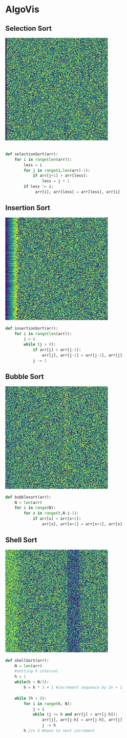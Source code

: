 # AlgoVis
## Selection Sort
![](gif/selection.gif)
```python

def selectionSort(arr):
    for i in range(len(arr)):
        less = i
        for j in range(i,len(arr)-1):
            if arr[j+1] > arr[less]:
                less = j + 1
        if less != i:
             arr[i], arr[less] = arr[less], arr[i]
```

## Insertion Sort
![](gif/insertion.gif)
```python
def insertionSort(arr):
    for i in range(len(arr)):
        j = i
        while (j > 0):
            if arr[j] > arr[j-1]:
                arr[j], arr[j-1] = arr[j-1], arr[j]
            j -= 1
```

## Bubble Sort
![](gif/bubble.gif)
```python
def bubblesort(arr):
    N = len(arr)
    for i in range(N):
        for x in range(0,N-i-1):
            if arr[x] < arr[x+1]:
                arr[x], arr[x+1] = arr[x+1], arr[x]
```

## Shell Sort
![](gif/shell.gif)
```python
def shellSort(arr):
    N = len(arr)
    #setting h interval
    h = 1
    while(h < N/3): 
        h = h * 3 + 1 #increment sequence by 3x + 1 

    while (h > 0):
        for i in range(h, N):
            j = i
            while (j >= h and arr[j] < arr[j-h]):
                arr[j], arr[j-h] = arr[j-h], arr[j]
                j -= h
        h //= 3 #move to next increment
```
